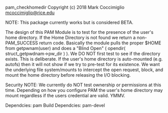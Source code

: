 pam_checkhomedir Copyright (c) 2018 Mark Coccimiglio
mcoccimiglio@rice.edu

NOTE: This package currently works but is considered BETA.

The design of this PAM Module is to test for the presence of the user's
home directory.  If the Home Directory is not found we return a non-PAM_SUCCESS
return code.  Basically the module pulls the proper $HOME from getpwnam(user) and
does a "Blind Open" ( opendir( struct_getpwdnam->pw_dir ) ).  We DO NOT first
test to see if the directory exists.  This is deliberate.  If the user's home
directory is auto-mounted (e.g. autofs) then it will not show if we try to
pre-test for its existence.  We want the underlying file system/mounts to intercept
the open request, block, and mount the home directory before releasing the I/O
blocking.  

Security NOTE:  We currently do NOT test ownership or permissions at this time.
Depending on how you configure PAM the user's home directory may mount regardless
if the users credential are valid.  YMMV.

Dependcies: pam
Build Dependcies: pam-devel
